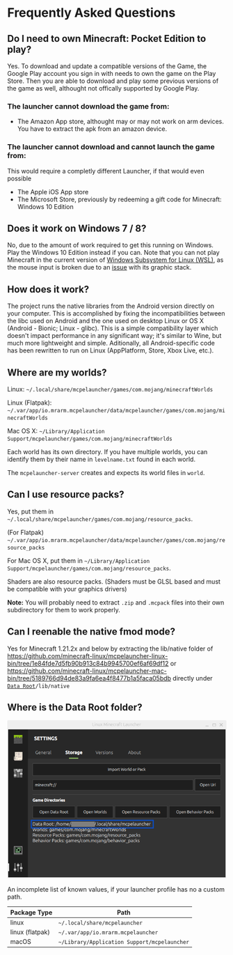 # Frequently Asked Questions

## Do I need to own Minecraft: Pocket Edition to play?

Yes. To download and update a compatible versions of the Game, the
Google Play account you sign in with needs to own the game on the Play
Store. Then you are able to download and play some previous versions of
the game as well, althought not offically supported by Google Play.

### The launcher **cannot** download the game from:

- The Amazon App store, althought may or may not work on arm devices.
  You have to extract the apk from an amazon device.

### The launcher **cannot** download and **cannot** launch the game from:

This would require a completly different Launcher, if that would even
possible

- The Apple iOS App store
- The Microsoft Store, previously by redeeming a gift code for
  Minecraft: Windows 10 Edition

## Does it work on Windows 7 / 8?

No, due to the amount of work required to get this running on Windows.
Play the Windows 10 Edition instead if you can. Note that you can not
play Minecraft in the current version of [Windows Subsystem for Linux
(WSL)](https://en.wikipedia.org/wiki/Windows_Subsystem_for_Linux), as
the mouse input is broken due to an
[issue](https://github.com/microsoft/wslg/issues/240) with its graphic
stack.

## How does it work?

The project runs the native libraries from the Android version directly
on your computer. This is accomplished by fixing the incompatibilities
between the libc used on Android and the one used on desktop Linux or OS
X (Android - Bionic; Linux - glibc). This is a simple compatibility
layer which doesn't impact performance in any significant way; it's
similar to Wine, but much more lightweight and simple. Aditionally, all
Android-specific code has been rewritten to run on Linux (AppPlatform,
Store, Xbox Live, etc.).

## Where are my worlds?

Linux: `~/.local/share/mcpelauncher/games/com.mojang/minecraftWorlds`

Linux (Flatpak):
`~/.var/app/io.mrarm.mcpelauncher/data/mcpelauncher/games/com.mojang/minecraftWorlds`

Mac OS X:
`~/Library/Application Support/mcpelauncher/games/com.mojang/minecraftWorlds`

Each world has its own directory. If you have multiple worlds, you can
identify them by their name in `levelname.txt` found in each world.

The `mcpelauncher-server` creates and expects its world files in
`world`.

## Can I use resource packs?

Yes, put them in
`~/.local/share/mcpelauncher/games/com.mojang/resource_packs`.

(For Flatpak)
`~/.var/app/io.mrarm.mcpelauncher/data/mcpelauncher/games/com.mojang/resource_packs`

For Mac OS X, put them in
`~/Library/Application Support/mcpelauncher/games/com.mojang/resource_packs`.

Shaders are also resource packs. (Shaders must be GLSL based and must be
compatible with your graphics drivers)

**Note:** You will probably need to extract `.zip` and `.mcpack` files
into their own subdirectory for them to work properly.

## Can I reenable the native fmod mode?

Yes for Minecraft 1.21.2x and below by extracting the lib/native folder of https://github.com/minecraft-linux/mcpelauncher-linux-bin/tree/1e84fde7d5fb90b913c84b9945700ef6af69df12 or https://github.com/minecraft-linux/mcpelauncher-mac-bin/tree/5189766d94de83a9fa6ea4f8477b1a5faca05bdb directly under [`Data Root`](#where-is-the-data-root-folder)`/lib/native`

## Where is the Data Root folder?

![dataroot](./dataroot.png)

An incomplete list of known values, if your launcher profile has no a custom path.

Package Type|Path
---|---
linux|`~/.local/share/mcpelauncher`
linux (flatpak)|`~/.var/app/io.mrarm.mcpelauncher`
macOS|`~/Library/Application Support/mcpelauncher`
